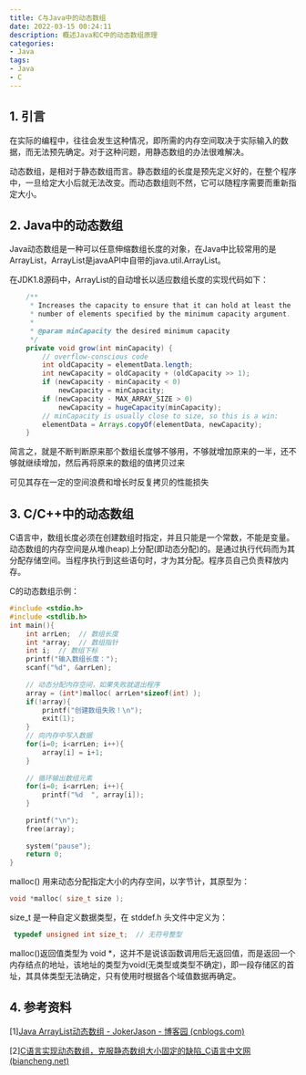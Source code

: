 ```yaml
---
title: C与Java中的动态数组
date: 2022-03-15 00:24:11
description: 概述Java和C中的动态数组原理
categories:
- Java
tags:
- Java
- C
---
```


## 1. 引言

在实际的编程中，往往会发生这种情况，即所需的内存空间取决于实际输入的数据，而无法预先确定。对于这种问题，用静态数组的办法很难解决。

动态数组，是相对于静态数组而言。静态数组的长度是预先定义好的，在整个程序中，一旦给定大小后就无法改变。而动态数组则不然，它可以随程序需要而重新指定大小。



## 2. Java中的动态数组

Java动态数组是一种可以任意伸缩数组长度的对象，在Java中比较常用的是ArrayList，ArrayList是javaAPI中自带的java.util.ArrayList。

在JDK1.8源码中，ArrayList的自动增长以适应数组长度的实现代码如下：

```java
    /**
     * Increases the capacity to ensure that it can hold at least the
     * number of elements specified by the minimum capacity argument.
     *
     * @param minCapacity the desired minimum capacity
     */
    private void grow(int minCapacity) {
        // overflow-conscious code
        int oldCapacity = elementData.length;
        int newCapacity = oldCapacity + (oldCapacity >> 1);
        if (newCapacity - minCapacity < 0)
            newCapacity = minCapacity;
        if (newCapacity - MAX_ARRAY_SIZE > 0)
            newCapacity = hugeCapacity(minCapacity);
        // minCapacity is usually close to size, so this is a win:
        elementData = Arrays.copyOf(elementData, newCapacity);
    }
```

简言之，就是不断判断原来那个数组长度够不够用，不够就增加原来的一半，还不够就继续增加，然后再将原来的数组的值拷贝过来

可见其存在一定的空间浪费和增长时反复拷贝的性能损失



## 3. C/C++中的动态数组

C语言中，数组长度必须在创建数组时指定，并且只能是一个常数，不能是变量。动态数组的内存空间是从堆(heap)上分配(即动态分配)的。是通过执行代码而为其分配存储空间。当程序执行到这些语句时，才为其分配。程序员自己负责释放内存。

C的动态数组示例：

```c
#include <stdio.h>
#include <stdlib.h>
int main(){
    int arrLen;  // 数组长度
    int *array;  // 数组指针
    int i;  // 数组下标
    printf("输入数组长度：");
    scanf("%d", &arrLen);
    
    // 动态分配内存空间，如果失败就退出程序
    array = (int*)malloc( arrLen*sizeof(int) );
    if(!array){
        printf("创建数组失败！\n");
        exit(1); 
    }
    // 向内存中写入数据
    for(i=0; i<arrLen; i++){
        array[i] = i+1;
    }
    
    // 循环输出数组元素
    for(i=0; i<arrLen; i++){
        printf("%d  ", array[i]);
    }
    
    printf("\n");
    free(array); 
    
    system("pause");
    return 0;
}
```

malloc() 用来动态分配指定大小的内存空间，以字节计，其原型为：

```c
void *malloc( size_t size );
```

size_t 是一种自定义数据类型，在 stddef.h 头文件中定义为：

 ```c
  typedef unsigned int size_t;  // 无符号整型
 ```

malloc()返回值类型为 void *，这并不是说该函数调用后无返回值，而是返回一个内存结点的地址，该地址的类型为void(无类型或类型不确定)，即一段存储区的首址，其具体类型无法确定，只有使用时根据各个域值数据再确定。



## 4. 参考资料

\[1][Java ArrayList动态数组 - JokerJason - 博客园 (cnblogs.com)](https://www.cnblogs.com/jokerjason/p/10419129.html)

\[2][C语言实现动态数组，克服静态数组大小固定的缺陷_C语言中文网 (biancheng.net)](http://c.biancheng.net/cpp/html/2790.html)

